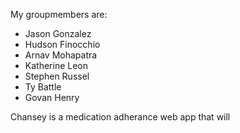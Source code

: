 My groupmembers are:
- Jason Gonzalez
- Hudson Finocchio
- Arnav Mohapatra
- Katherine Leon
- Stephen Russel
- Ty Battle
- Govan Henry

Chansey is a medication adherance web app that will
